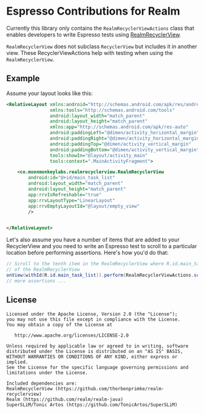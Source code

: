 # Espresso Contributions for Realm 
Currently this library only contains the `RealmRecyclerViewActions` class that enables developers to write Espresso tests using [RealmRecyclerView](https://github.com/thorbenprimke/realm-recyclerview). 

`RealmRecyclerView` does not subclass `RecyclerView` but includes it in another view. These RecyclerViewActions help with testing when using the `RealmRecyclerView`. 

## Example

Assume your layout looks like this: 

```xml 
<RelativeLayout xmlns:android="http://schemas.android.com/apk/res/android"
                xmlns:tools="http://schemas.android.com/tools"
                android:layout_width="match_parent"
                android:layout_height="match_parent"
                xmlns:app="http://schemas.android.com/apk/res-auto"
                android:paddingLeft="@dimen/activity_horizontal_margin"
                android:paddingRight="@dimen/activity_horizontal_margin"
                android:paddingTop="@dimen/activity_vertical_margin"
                android:paddingBottom="@dimen/activity_vertical_margin"
                tools:showIn="@layout/activity_main"
                tools:context=".MainActivityFragment">

    <co.moonmonkeylabs.realmrecyclerview.RealmRecyclerView
        android:id="@+id/main_task_list"
        android:layout_width="match_parent"
        android:layout_height="match_parent"
        app:rrvIsRefreshable="true"
        app:rrvLayoutType="LinearLayout"
        app:rrvEmptyLayoutId="@layout/empty_view"
        />


</RelativeLayout>
```

Let's also assume you have a number of items that are added to your RecyclerView and you need to write an Espresso test to scroll to a particular location before performing assertions. 
Here's how you'd do that: 

```java
// Scroll to the tenth item in the RealmRecyclerView where R.id.main_task_list is the id
// of the RealmRecyclerView
onView(withId(R.id.main_task_list)).perform(RealmRecyclerViewActions.scrollToPosition(10));
// more assertions ...
```

## License
```
Licensed under the Apache License, Version 2.0 (the "License");
you may not use this file except in compliance with the License.
You may obtain a copy of the License at

   http://www.apache.org/licenses/LICENSE-2.0

Unless required by applicable law or agreed to in writing, software
distributed under the License is distributed on an "AS IS" BASIS,
WITHOUT WARRANTIES OR CONDITIONS OF ANY KIND, either express or implied.
See the License for the specific language governing permissions and
limitations under the License.

Included dependencies are:
RealmRecyclerView (https://github.com/thorbenprimke/realm-recyclerview)
Realm (https://github.com/realm/realm-java)
SuperSLiM/Tonic Artos (https://github.com/TonicArtos/SuperSLiM)
```